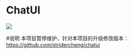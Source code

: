 # ChatUI
![](http://upload-images.jianshu.io/upload_images/1433157-0aa324c41fffa12d.gif?imageMogr2/auto-orient/strip)


#说明
本项目暂停维护，针对本项目的升级修改版本：https://github.com/stridercheng/chatui

